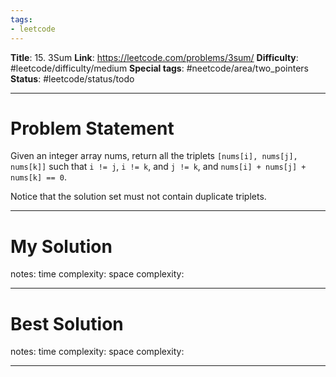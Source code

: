 ```yaml
---
tags:
- leetcode
---
```

**Title**: 15. 3Sum
**Link**: https://leetcode.com/problems/3sum/
**Difficulty**: #leetcode/difficulty/medium 
**Special tags**: #neetcode/area/two_pointers 
**Status**: #leetcode/status/todo 

---
# Problem Statement

Given an integer array nums, return all the triplets `[nums[i], nums[j], nums[k]]` such that `i != j`, `i != k`, and `j != k`, and `nums[i] + nums[j] + nums[k] == 0`.

Notice that the solution set must not contain duplicate triplets.

---
# My Solution

notes: 
time complexity: 
space complexity: 

---
# Best Solution

notes: 
time complexity: 
space complexity: 

---

